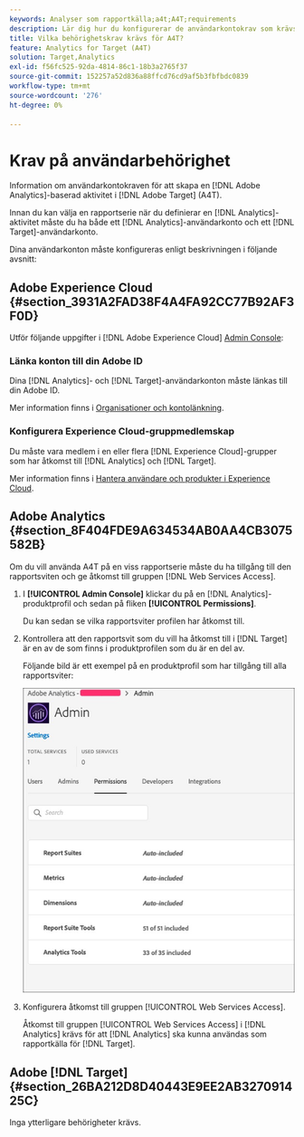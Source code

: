 ```yaml
---
keywords: Analyser som rapportkälla;a4t;A4T;requirements
description: Lär dig hur du konfigurerar de användarkontokrav som krävs för att skapa en Adobe Analytics-baserad aktivitet i Adobe [!DNL Target] med Analytics for [!DNL Target] (A4T).
title: Vilka behörighetskrav krävs för A4T?
feature: Analytics for Target (A4T)
solution: Target,Analytics
exl-id: f56fc525-92da-4814-86c1-18b3a2765f37
source-git-commit: 152257a52d836a88ffcd76cd9af5b3fbfbdc0839
workflow-type: tm+mt
source-wordcount: '276'
ht-degree: 0%

---
```


# Krav på användarbehörighet

Information om användarkontokraven för att skapa en [!DNL Adobe Analytics]-baserad aktivitet i [!DNL Adobe Target] (A4T).

Innan du kan välja en rapportserie när du definierar en [!DNL Analytics]-aktivitet måste du ha både ett [!DNL Analytics]-användarkonto och ett [!DNL Target]-användarkonto.

Dina användarkonton måste konfigureras enligt beskrivningen i följande avsnitt:

## Adobe Experience Cloud {#section_3931A2FAD38F4A4FA92CC77B92AF3F0D}

Utför följande uppgifter i [!DNL Adobe Experience Cloud] [Admin Console](https://adminconsole.adobe.com):

### Länka konton till din Adobe ID

Dina [!DNL Analytics]- och [!DNL Target]-användarkonton måste länkas till din Adobe ID.

Mer information finns i [Organisationer och kontolänkning](https://experienceleague.adobe.com/docs/core-services/interface/administration/organizations.html?lang=en).

### Konfigurera Experience Cloud-gruppmedlemskap

Du måste vara medlem i en eller flera [!DNL Experience Cloud]-grupper som har åtkomst till [!DNL Analytics] och [!DNL Target].

Mer information finns i [Hantera användare och produkter i Experience Cloud](https://experienceleague.adobe.com/docs/core-services/interface/manage-users-and-products/admin-getting-started.html).

## Adobe Analytics {#section_8F404FDE9A634534AB0AA4CB3075582B}

Om du vill använda A4T på en viss rapportserie måste du ha tillgång till den rapportsviten och ge åtkomst till gruppen [!DNL Web Services Access].

1. I **[!UICONTROL Admin Console]** klickar du på en [!DNL Analytics]-produktprofil och sedan på fliken **[!UICONTROL Permissions]**.

   Du kan sedan se vilka rapportsviter profilen har åtkomst till.

1. Kontrollera att den rapportsvit som du vill ha åtkomst till i [!DNL Target] är en av de som finns i produktprofilen som du är en del av.

   Följande bild är ett exempel på en produktprofil som har tillgång till alla rapportsviter:

   ![Behörighetsfliken Admin Console](/help/main/c-integrating-target-with-mac/a4t/assets/permissions-tab.png)

1. Konfigurera åtkomst till gruppen [!UICONTROL Web Services Access].

   Åtkomst till gruppen [!UICONTROL Web Services Access] i [!DNL Analytics] krävs för att [!DNL Analytics] ska kunna användas som rapportkälla för [!DNL Target].


## Adobe [!DNL Target] {#section_26BA212D8D40443E9EE2AB327091425C}

Inga ytterligare behörigheter krävs.
